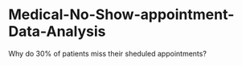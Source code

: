 # Medical-No-Show-appointment-Data-Analysis
Why do 30% of patients miss their sheduled appointments? 
